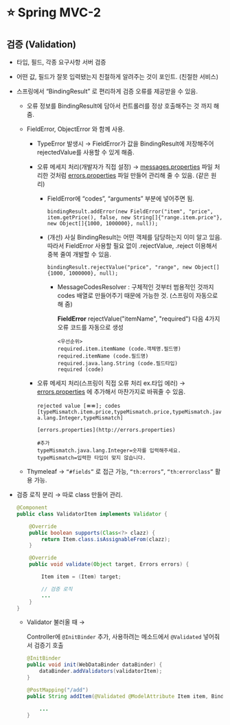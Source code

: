 # ⭐️ Spring MVC-2

## 검증 (Validation)
- 타입, 필드, 각종 요구사항 서버 검증
- 어떤 값, 필드가 잘못 입력됐는지 친절하게 알려주는 것이 포인트. (친절한 서비스)
- 스프링에서 “BindingResult” 로 편리하게 검증 오류를 제공받을 수 있음.
    - 오류 정보를 BindingResult에 담아서 컨트롤러를 정상 호출해주는 것 까지 해줌.
    - FieldError, ObjectError 와 함께 사용.
        - TypeError 발생시 → FieldError가 값을 BindingResult에 저장해주어 rejectedValue를 사용할 수 있게 해줌.
        - 오류 메세지 처리(개발자가 직접 설정) → [messages.properties](http://messages.properties) 파일 처리한 것처럼 [errors.properties](http://errors.properties) 파일 만들어 관리해 줄 수 있음. (같은 원리)
            - FieldError에 “codes”, “arguments” 부분에 넣어주면 됨.

                `bindingResult.addError(new FieldError("item", "price", item.getPrice(), false, new String[]{"range.item.price"}, new Object[]{1000, 1000000}, null));`

            - (개선) 사실 BindingResult는 어떤 객체를 담당하는지 이미 알고 있음. 따라서 FieldError 사용할 필요 없이 .rejectValue, .reject 이용해서 중복 줄여 개발할 수 있음.

                `bindingResult.rejectValue("price", "range", new Object[]{1000, 1000000}, null);`

                - MessageCodesResolver : 구체적인 것부터 범용적인 것까지 codes 배열로 만들어주기 때문에 가능한 것. (스프링이 자동으로 해 줌)

                    **FieldError** rejectValue("itemName", "required")
                    다음 4가지 오류 코드를 자동으로 생성

                    ```
                    <우선순위>
                    required.item.itemName (code.객체명.필드명)
                    required.itemName (code.필드명)
                    required.java.lang.String (code.필드타입)
                    required (code)

                    ```

        - 오류 메세지 처리(스프링이 직접 오류 처리 ex.타입 에러) → [errors.properties](http://errors.properties) 에 추가해서 마찬가지로 바꿔줄 수 있음.

            `rejected value [ㅃㅃ]; codes [typeMismatch.item.price,typeMismatch.price,typeMismatch.java.lang.Integer,typeMismatch]`

            ```
            [errors.properties](http://errors.properties) 

            #추가
            typeMismatch.java.lang.Integer=숫자를 입력해주세요.
            typeMismatch=입력한 타입이 맞지 않습니다.
            ```

    - Thymeleaf → `“#fields”` 로 접근 가능, `“th:errors”`, `“th:errorclass”` 활용 가능.

- 검증 로직 분리 → 따로 class 만들어 관리.

    ```java
    @Component
    public class ValidatorItem implements Validator {

        @Override
        public boolean supports(Class<?> clazz) {
            return Item.class.isAssignableFrom(clazz);
        }

        @Override
        public void validate(Object target, Errors errors) {

            Item item = (Item) target;

            // 검증 로직
            ...
        }
    }
    ```

    - Validator 불러올 때 →

         Controller에 `@InitBinder` 추가, 사용하려는 메소드에서 `@Validated` 넣어줘서 검증기 호출

        ```java
        @InitBinder
        public void init(WebDataBinder dataBinder) {
            dataBinder.addValidators(validatorItem);
        }
        ```

        ```java
        @PostMapping("/add")
        public String addItem(@Validated @ModelAttribute Item item, BindingResult bindingResult, RedirectAttributes redirectAttributes) {

            ...
        }
        ```
